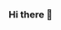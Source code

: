 ### Hi there 👋

<!--
**Chibuike-ubaka/Chibuike-ubaka** is a ✨ _special_ ✨ repository because its `README.md` (this file) appears on your GitHub profile.

Here are some ideas to get you started:

- 🔭 I’m currently working on ...
- 🌱 I’m currently learning python 
- 👯 I’m looking to collaborate on ...
- 🤔 I’m looking for help with ...
- 💬 Ask me about ...
- 📫 How to reach me: ubakachukwubuikem@gmail.com
- 😄 Pronouns: he/him
- ⚡ Fun fact: ...
-->

